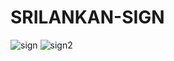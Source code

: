 # SRILANKAN-SIGN
![sign](https://user-images.githubusercontent.com/72333607/174462203-ff6dd5ff-9cbf-4230-9c8e-7071f4ebffd1.png)
![sign2](https://user-images.githubusercontent.com/72333607/174462204-569bb441-3f53-4177-8afa-001811a60754.jpg)
